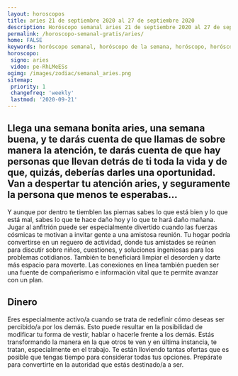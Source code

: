 ```yaml
---
layout: horoscopos
title: aries 21 de septiembre 2020 al 27 de septiembre 2020 
description: Horóscopo semanal aries 21 de septiembre 2020 al 27 de septiembre 2020. Llega una semana bonita aries, una semana buena, y te darás cuenta de que llamas de sobre manera la atención, te darás cuenta de que hay personas que llevan detrás de ti toda la vida y de que, quizás, deberías darles una oportunidad. Van a despertar tu atención aries, y seguramente la persona que menos te esperabas…
permalink: /horoscopo-semanal-gratis/aries/
home: FALSE
keywords: horóscopo semanal, horóscopo de la semana, horóscopo, horóscopo gratis,horóscopos, horóscopo esperanza gracia, horoscopos aries la semana, horóscopos gratis, Tarot, Astrologia, Zodíaco, aries, horoscopo gratis, semanal
horoscopo:
 signo: aries
 video: pe-RhLMeESs
ogimg: /images/zodiac/semanal_aries.png
sitemap:
 priority: 1
 changefreq: 'weekly'
 lastmod: '2020-09-21'
---
```




## Llega una semana bonita aries, una semana buena, y te darás cuenta de que llamas de sobre manera la atención, te darás cuenta de que hay personas que llevan detrás de ti toda la vida y de que, quizás, deberías darles una oportunidad. Van a despertar tu atención aries, y seguramente la persona que menos te esperabas…

Y aunque por dentro te tiemblen las piernas sabes lo que está bien y lo que está mal, sabes lo que te hace daño hoy y lo que te hará daño mañana. Jugar al anfitrión puede ser especialmente divertido cuando las fuerzas cósmicas te motivan a invitar gente a una amistosa reunión. Tu hogar podría convertirse en un reguero de actividad, donde tus amistades se reúnen para discutir sobre niños, cuestiones, y soluciones ingeniosas para los problemas cotidianos. También te beneficiará limpiar el desorden y darte más espacio para moverte. Las conexiones en línea también pueden ser una fuente de compañerismo e información vital que te permite avanzar con un plan.

## Dinero

Eres especialmente activo/a cuando se trata de redefinir cómo deseas ser percibido/a por los demás. Esto puede resultar en la posibilidad de modificar tu forma de vestir, hablar o hacerle frente a los demás. Estás transformando la manera en la que otros te ven y en última instancia, te tratan, especialmente en el trabajo. Te están lloviendo tantas ofertas que es posible que tengas tiempo para considerar todas tus opciones. Prepárate para convertirte en la autoridad que estás destinado/a a ser.